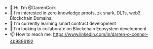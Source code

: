 - 👋 Hi, I’m @DarrenCork
- 👀 I’m interested in zero knowledge proofs, zk snark, DLTs, web3, Blockchain Domains.
- 🌱 I’m currently learning smart contract development 
- 💞️ I’m looking to collaborate on Blockchain Ecosystem development 
- 📫 How to reach me: https://www.linkedin.com/in/darren-o-connor-4b9896192

<!---
DarrenCork/DarrenCork is a ✨ special ✨ repository because its `README.md` (this file) appears on your GitHub profile.
You can click the Preview link to take a look at your changes.
--->
